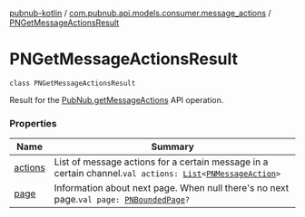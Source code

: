 [pubnub-kotlin](../../index.md) / [com.pubnub.api.models.consumer.message_actions](../index.md) / [PNGetMessageActionsResult](./index.md)

# PNGetMessageActionsResult

`class PNGetMessageActionsResult`

Result for the [PubNub.getMessageActions](../../com.pubnub.api/-pub-nub/get-message-actions.md) API operation.

### Properties

| Name | Summary |
|---|---|
| [actions](actions.md) | List of message actions for a certain message in a certain channel.`val actions: `[`List`](https://kotlinlang.org/api/latest/jvm/stdlib/kotlin.collections/-list/index.html)`<`[`PNMessageAction`](../-p-n-message-action/index.md)`>` |
| [page](page.md) | Information about next page. When null there's no next page.`val page: `[`PNBoundedPage`](../../com.pubnub.api.models.consumer/-p-n-bounded-page/index.md)`?` |
